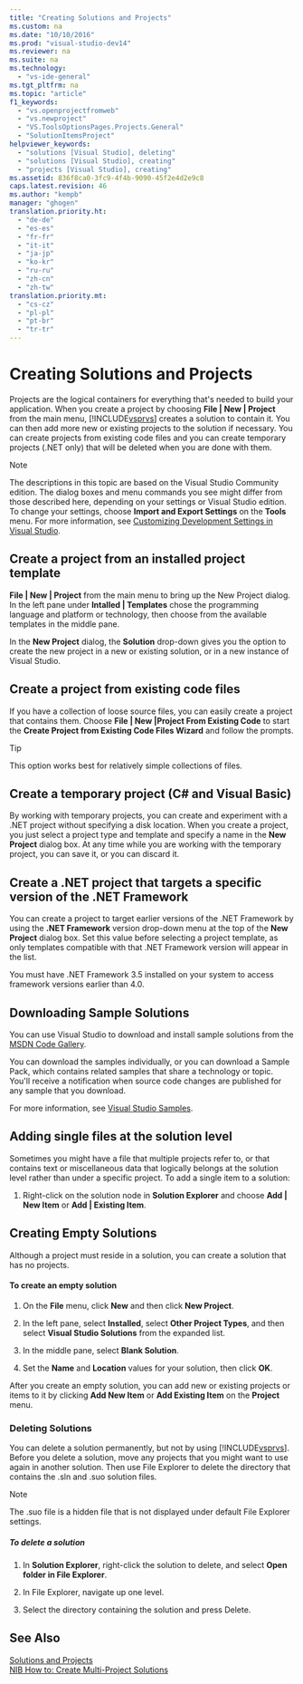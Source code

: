```yaml
---
title: "Creating Solutions and Projects"
ms.custom: na
ms.date: "10/10/2016"
ms.prod: "visual-studio-dev14"
ms.reviewer: na
ms.suite: na
ms.technology: 
  - "vs-ide-general"
ms.tgt_pltfrm: na
ms.topic: "article"
f1_keywords: 
  - "vs.openprojectfromweb"
  - "vs.newproject"
  - "VS.ToolsOptionsPages.Projects.General"
  - "SolutionItemsProject"
helpviewer_keywords: 
  - "solutions [Visual Studio], deleting"
  - "solutions [Visual Studio], creating"
  - "projects [Visual Studio], creating"
ms.assetid: 836f8ca0-3fc9-4f4b-9090-45f2e4d2e9c8
caps.latest.revision: 46
ms.author: "kempb"
manager: "ghogen"
translation.priority.ht: 
  - "de-de"
  - "es-es"
  - "fr-fr"
  - "it-it"
  - "ja-jp"
  - "ko-kr"
  - "ru-ru"
  - "zh-cn"
  - "zh-tw"
translation.priority.mt: 
  - "cs-cz"
  - "pl-pl"
  - "pt-br"
  - "tr-tr"
---
```

# Creating Solutions and Projects
Projects are the logical containers for everything that's needed to build your application. When you create a project by choosing **File &#124; New &#124; Project** from the main menu, [!INCLUDE[vsprvs](../codequality/includes/vsprvs_md.md)] creates a solution to contain it. You can then add more new or existing projects to the solution if necessary. You can create projects from existing code files and you can create temporary projects (.NET only) that will be deleted when you are done with them.  
  
> [!NOTE]
>  The descriptions in this topic are based on the Visual Studio Community edition. The dialog boxes and menu commands you see might differ from those described here, depending on your settings or Visual Studio edition. To change your settings, choose **Import and Export Settings** on the **Tools** menu. For more information, see [Customizing Development Settings in Visual Studio](http://msdn.microsoft.com/22c4debb-4e31-47a8-8f19-16f328d7dcd3).  
  
## Create a project from an installed project template  
 **File &#124; New &#124; Project** from the main menu to bring up the New Project dialog. In the left pane under **Intalled &#124; Templates** chose the programming language and platform or technology, then choose from the available templates in the middle pane.  
  
 In the **New Project** dialog, the **Solution** drop-down gives you the option to create the new project in a new or existing solution, or in a new instance of Visual Studio.  
  
## Create a project from existing code files  
 If you have a collection of loose source files, you can easily create a project that contains them. Choose **File &#124; New &#124;Project From Existing Code** to start the **Create Project from Existing Code Files Wizard** and follow the prompts.  
  
> [!TIP]
>  This option works best for relatively simple collections of files.  
  
## Create a temporary project (C# and Visual Basic)  
 By working with temporary projects, you can create and experiment with a .NET project without specifying a disk location. When you create a project, you just select a project type and template and specify a name in the **New Project** dialog box. At any time while you are working with the temporary project, you can save it, or you can discard it.  
  
## Create a .NET project that targets a specific version of the .NET Framework  
 You can create a project to target earlier versions of the .NET Framework by using the **.NET Framework** version drop-down menu at the top of the **New Project** dialog box. Set this value before selecting a project template, as only templates compatible with that .NET Framework version will appear in the list.  
  
 You must have .NET Framework 3.5 installed on your system to access framework versions earlier than 4.0.  
  
## Downloading Sample Solutions  
 You can use Visual Studio to download and install sample solutions from the [MSDN Code Gallery](http://go.microsoft.com/fwlink/?LinkId=254185).  
  
 You can download the samples individually, or you can download a Sample Pack, which contains related samples that share a technology or topic. You'll receive a notification when source code changes are published for any sample that you download.  
  
 For more information, see [Visual Studio Samples](../ide/visual-studio-samples.md).  
  
## Adding single files at the solution level  
 Sometimes you might have a file that multiple projects refer to, or that contains text or miscellaneous data that logically belongs at the solution level rather than under a specific project.  To add a single item to a solution:  
  
1.  Right-click on the solution node in **Solution Explorer** and choose **Add &#124; New Item** or **Add &#124; Existing Item**.  
  
## Creating Empty Solutions  
 Although a project must reside in a solution, you can create a solution that has no projects.  
  
#### To create an empty solution  
  
1.  On the **File** menu, click **New** and then click **New Project**.  
  
2.  In the left pane, select **Installed**, select **Other Project Types**, and then select **Visual Studio Solutions** from the expanded list.  
  
3.  In the middle pane, select **Blank Solution**.  
  
4.  Set the **Name** and **Location** values for your solution, then click **OK**.  
  
 After you create an empty solution, you can add new or existing projects or items to it by clicking **Add New Item** or **Add Existing Item** on the **Project** menu.  
  
### Deleting Solutions  
 You can delete a solution permanently, but not by using [!INCLUDE[vsprvs](../codequality/includes/vsprvs_md.md)]. Before you delete a solution, move any projects that you might want to use again in another solution. Then use File Explorer to delete the directory that contains the .sln and .suo solution files.  
  
> [!NOTE]
>  The .suo file is a hidden file that is not displayed under default File Explorer settings.  
  
##### To delete a solution  
  
1.  In **Solution Explorer**, right-click the solution to delete, and select **Open folder in File Explorer**.  
  
2.  In File Explorer, navigate up one level.  
  
3.  Select the directory containing the solution and press Delete.  
  
## See Also  
 [Solutions and Projects](../ide/solutions-and-projects-in-visual-studio.md)   
 [NIB How to: Create Multi-Project Solutions](http://msdn.microsoft.com/02ecd6dd-0114-46fe-b335-ba9c5e3020d6)